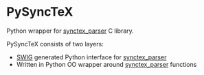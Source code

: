 # PySyncTeX
Python wrapper for [synctex_parser](http://itexmac.sourceforge.net/SyncTeX.html) C library.

PySyncTeX consists of two layers:
- [SWIG](http://www.swig.org/) generated Python interface for [synctex_parser](http://itexmac.sourceforge.net/SyncTeX.html)
- Written in Python OO wrapper around [synctex_parser](http://itexmac.sourceforge.net/SyncTeX.html) functions
